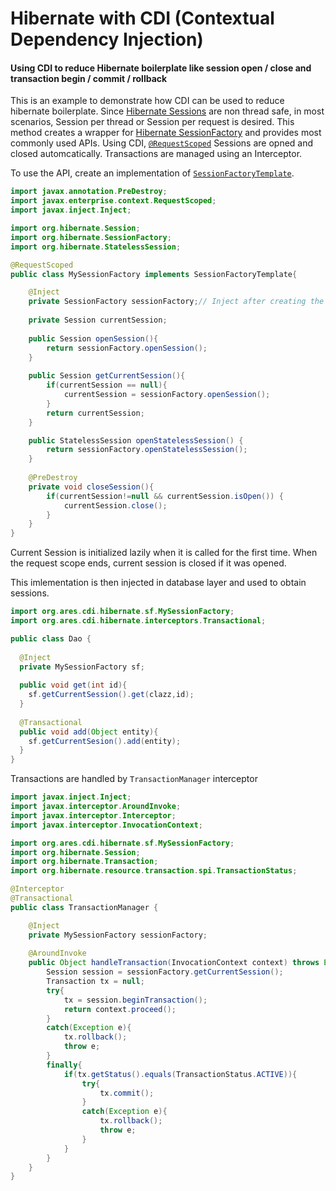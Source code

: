 # Hibernate with CDI (Contextual Dependency Injection)

#### Using CDI to reduce Hibernate boilerplate like session open / close and transaction begin / commit / rollback

This is an example to demonstrate how CDI can be used to reduce hibernate boilerplate. Since [Hibernate Sessions](http://docs.jboss.org/hibernate/orm/5.1/javadocs/org/hibernate/Session.html) are non thread safe, in most scenarios, Session per thread or Session per request is desired. This method creates a wrapper for [Hibernate SessionFactory](http://docs.jboss.org/hibernate/orm/5.1/javadocs/org/hibernate/SessionFactory.html) and provides most commonly used APIs. Using CDI, [`@RequestScoped`](http://docs.oracle.com/javaee/6/api/javax/enterprise/context/RequestScoped.html) Sessions are opned and closed automcatically. Transactions are managed using an Interceptor.

To use the API, create an implementation of [`SessionFactoryTemplate`](https://github.com/vivekkr12/cdi-hibernate/blob/master/src/main/java/org/ares/cdi/hibernate/sf/SessionFactoryTemplate.java).

```java
import javax.annotation.PreDestroy;
import javax.enterprise.context.RequestScoped;
import javax.inject.Inject;

import org.hibernate.Session;
import org.hibernate.SessionFactory;
import org.hibernate.StatelessSession;

@RequestScoped
public class MySessionFactory implements SessionFactoryTemplate{

	@Inject
	private SessionFactory sessionFactory;// Inject after creating the singleton instance
	
	private Session currentSession;
	
	public Session openSession(){
		return sessionFactory.openSession();
	}
	
	public Session getCurrentSession(){
		if(currentSession == null){
			currentSession = sessionFactory.openSession();
		}
		return currentSession;
	}

	public StatelessSession openStatelessSession() {
		return sessionFactory.openStatelessSession();
	}
	
	@PreDestroy
	private void closeSession(){
		if(currentSession!=null && currentSession.isOpen()) {
			currentSession.close();
		}
	}
}
```
Current Session is initialized lazily when it is called for the first time. When the request scope ends, current session is closed if it was opened.

This imlementation is then injected in database layer and used to obtain sessions.

```java
import org.ares.cdi.hibernate.sf.MySessionFactory;
import org.ares.cdi.hibernate.interceptors.Transactional;

public class Dao {
  
  @Inject
  private MySessionFactory sf;
  
  public void get(int id){
    sf.getCurrentSession().get(clazz,id);
  }
  
  @Transactional
  public void add(Object entity){
    sf.getCurrentSesion().add(entity);
  }
}
```
Transactions are handled by `TransactionManager` interceptor

```java
import javax.inject.Inject;
import javax.interceptor.AroundInvoke;
import javax.interceptor.Interceptor;
import javax.interceptor.InvocationContext;

import org.ares.cdi.hibernate.sf.MySessionFactory;
import org.hibernate.Session;
import org.hibernate.Transaction;
import org.hibernate.resource.transaction.spi.TransactionStatus;

@Interceptor
@Transactional
public class TransactionManager {

	@Inject
	private MySessionFactory sessionFactory;
	
	@AroundInvoke
	public Object handleTransaction(InvocationContext context) throws Exception{
		Session session = sessionFactory.getCurrentSession();
		Transaction tx = null;
		try{
			tx = session.beginTransaction();
			return context.proceed();
		}
		catch(Exception e){
			tx.rollback();
			throw e;
		}
		finally{
			if(tx.getStatus().equals(TransactionStatus.ACTIVE)){
				try{
					tx.commit();
				}
				catch(Exception e){
					tx.rollback();
					throw e;
				}
			}
		}
	}
}

